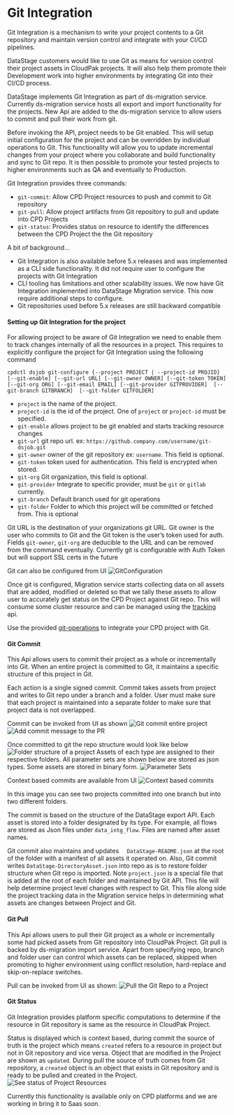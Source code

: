 # Git Integration

Git Integration is a mechanism to write your project contents to a Git repository and maintain version control and integrate with your CI/CD pipelines.

DataStage customers would like to use Git as means for version control their project assets in CloudPak projects. It will also help them promote their Development work into higher environments by integrating Git into their CI/CD process.

DataStage implements Git Integration as part of ds-migration service. Currently ds-migration service hosts all export and import functionality for the projects. New Api are added to the ds-migration service to allow users to commit and pull their work from git.

Before invoking the API, project needs to be Git enabled. This will setup initial configuration for the project and can be overridden by individual operations to Git.
This functionality will allow you to update incremental changes from your project where you collaborate and build functionality and sync to Git repo. It is then possible to promote your tested projects to higher environments such as QA and eventually to Production.

Git Integration provides three commands:
- `git-commit`: Allow CPD Project resources to push and commit to Git repository
- `git-pull`: Allow project artifacts from Git repository to pull and update into CPD Projects
- `git-status`: Provides status on resource to identify the differences between the CPD Project the the Git repository

A bit of background...
- Git Integration is also available before 5.x releases and was implemented as a CLI side functionality. It did not require user to configure the projects with Git Integration
- CLI tooling has limitations and other scalability issues. We now have Git Integration  implemented into DataStage Migration service. This now require additional steps to configure.
- Git repositories used before 5.x releases are still backward compatible

#### Setting up Git Integration for the project
For allowing project to be aware of Git Integration we need to enable them to track changes internally of all the resources in a project. This requires to explicitly configure the project for Git Integration using the following command
```
cpdctl dsjob git-configure {--project PROJECT | --project-id PROJID} [--git-enable] [--git-url URL] [--git-owner OWNER] [--git-token TOKEN] [--git-org ORG] [--git-email EMAIL] [--git-provider GITPROVIDER]  [--git-branch GITBRANCH]  [--git-folder GITFOLDER]
``` 
-   `project`  is the name of the project.
-   `project-id`  is the id of the project. One of  `project`  or  `project-id`  must be specified.
-  `git-enable` allows project to be git enabled and starts tracking resource changes
-  `git-url`  git repo url. ex: `https://github.company.com/username/git-dsjob.git`
-  `git-owner`  owner of the git repository ex: `username`. This field is optional.
-  `git-token`  token used for authentication. This field is encrypted when stored.
-  `git-org`   Git organization, this field is optional. 
-  `git-provider` Integrate to specific provider, must be `git` or `gitlab` currently.
-  `git-branch` Default branch used for git operations
-  `git-folder` Folder to which this project will be committed or fetched from. This is optional

Git URL is the destination of your organizations git URL. Git owner is the user who commits to Git and the Git token is the user’s token used for auth. Fields `git-owner`, `git-org` are deducible to the URL and can be removed from the command eventually. 
Currently git is configurable with Auth Token but will support SSL certs in the future

Git can also be configured from UI
![GitConfiguration](https://github.com/IBM/DataStage/tree/main/dsjob/blogs/gitconfiguration.png)

Once git is configured, Migration service starts collecting data on all assets that are added, modified or deleted so that we tally these assets to allow user to accurately get status on the CPD Project against Git repo. This will consume some cluster resource and can be managed using the [tracking](https://github.com/IBM/DataStage/blob/main/dsjob/dsjob.5.1.0.md#managing-git-project-tracking-data) api.

Use the provided [git-operations](https://github.com/IBM/DataStage/blob/main/dsjob/dsjob.5.1.0.md#git-integration) to integrate your CPD project with Git.

#### Git Commit
This Api allows users to commit their project as a whole or incrementally into Git. When an entire project is committed to Git, it maintains a specific structure of this project in Git.

Each action is a single signed commit.
Commit takes assets from project and writes to Git repo under a branch and a folder. User must make sure that each project is maintained into a separate folder to make sure that project data is not overlapped.

Commit can be invoked from UI as shown
![Git commit entire project](https://github.com/IBM/DataStage/tree/main/dsjob/blogs/gitbulkcommit.png)
![Add commit message to the PR](https://github.com/IBM/DataStage/tree/main/dsjob/blogs/gitbulkcommit2.png)

Once committed to git the repo structure would look like below
![Folder structure of a project](https://github.com/IBM/DataStage/tree/main/dsjob/blogs/gitrepo.png)
Assets of each type are assigned to their respective folders. All parameter sets are shown below are stored as json types. Some assets are stored in binary form.
![Parameter Sets](https://github.com/IBM/DataStage/tree/main/dsjob/blogs/gitrepo2.png)

Context based commits are available from UI
![Context based commits](https://github.com/IBM/DataStage/tree/main/dsjob/blogs/gitcontextcommit.png)

In this image you can see two projects committed into one branch but into two different folders.

The commit is based on the structure of the DataStage export API. Each asset is stored into a folder designated by its type. For example, all flows are stored as Json files under `data_intg_flow`. Files are named after asset names.

Git commit also maintains and updates `  DataStage-README.json` at the root of the folder with a manifest of all assets it operated on. Also, Git commit writes `DataStage-DirectoryAsset.json` into repo as is to restore folder structure when Git repo is imported.
Note `project.json` is a special file that is added at the root of each folder and maintained by Git API. This file will help determine project level changes with respect to Git. This file along side the project tracking data in the Migration service helps in determining what assets are changes between Project and Git.


#### Git Pull
This Api allows users to pull their Git project as a whole or incrementally some had picked assets from Git repository into CloudPak Project. Git pull is backed by ds-migration import service. Apart from specifying repo, branch and folder user can control which assets can be replaced, skipped when promoting to higher environment using conflict resolution, hard-replace and skip-on-replace switches.

Pull can be invoked from UI as shown:
![Pull the Git Repo to a Project](https://github.com/IBM/DataStage/tree/main/dsjob/blogs/gitpull.png)

#### Git Status
Git Integration provides platform specific computations to determine if the resource in Git repository is same as the resource in CloudPak Project.

Status is displayed which is context based, during commit the source of truth is the project which means `created` refers to a resource in project but not in Git repository and vice versa. Object that are modified in the Project are shown as `updated`. During pull the source of truth comes from Git repository, a `created` object is an object that exists in Git repository and is ready to be pulled and created in the Project. 
![See status of Project Resources](https://github.com/IBM/DataStage/tree/main/dsjob/blogs/gitstatus.png)


Currently this functionality is available only on CPD platforms and we are working in bring it to Saas soon.
